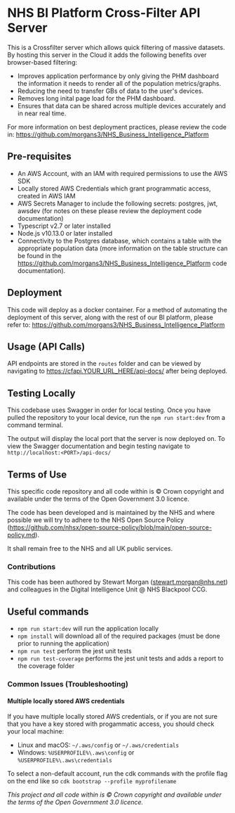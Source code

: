 # NHS BI Platform Cross-Filter API Server

This is a Crossfilter server which allows quick filtering of massive datasets. By hosting this server in the Cloud it adds the following benefits over browser-based filtering:

- Improves application performance by only giving the PHM dashboard the information it needs to render all of the population metrics/graphs.
- Reducing the need to transfer GBs of data to the user's devices.
- Removes long inital page load for the PHM dashboard.
- Ensures that data can be shared across multiple devices accurately and in near real time.

For more information on best deployment practices, please review the code in: <https://github.com/morgans3/NHS_Business_Intelligence_Platform>

## Pre-requisites

- An AWS Account, with an IAM with required permissions to use the AWS SDK
- Locally stored AWS Credentials which grant programmatic access, created in AWS IAM
- AWS Secrets Manager to include the following secrets: postgres, jwt, awsdev (for notes on these please review the deployment code documentation)
- Typescript v2.7 or later installed
- Node.js v10.13.0 or later installed
- Connectivity to the Postgres database, which contains a table with the appropriate population data (more information on the table structure can be found in the <https://github.com/morgans3/NHS_Business_Intelligence_Platform> code documentation).

## Deployment

This code will deploy as a docker container. For a method of automating the deployment of this server, along with the rest of our BI platform, please refer to: <https://github.com/morgans3/NHS_Business_Intelligence_Platform>

## Usage (API Calls)

API endpoints are stored in the `routes` folder and can be viewed by navigating to <https://cfapi.YOUR_URL_HERE/api-docs/> after being deployed.

## Testing Locally

This codebase uses Swagger in order for local testing. Once you have pulled the repository to your local device, run the `npm run start:dev` from a command terminal.

The output will display the local port that the server is now deployed on. To view the Swagger documentation and begin testing navigate to `http://localhost:<PORT>/api-docs/`

## Terms of Use

This specific code repository and all code within is © Crown copyright and available under the terms of the Open Government 3.0 licence.

The code has been developed and is maintained by the NHS and where possible we will try to adhere to the NHS Open Source Policy (<https://github.com/nhsx/open-source-policy/blob/main/open-source-policy.md>).

It shall remain free to the NHS and all UK public services.

### Contributions

This code has been authored by Stewart Morgan (stewart.morgan@nhs.net) and colleagues in the Digital Intelligence Unit @ NHS Blackpool CCG.

## Useful commands

- `npm run start:dev` will run the application locally
- `npm install` will download all of the required packages (must be done prior to running the application)
- `npm run test` perform the jest unit tests
- `npm run test-coverage` performs the jest unit tests and adds a report to the coverage folder

### Common Issues (Troubleshooting)

#### Multiple locally stored AWS credentials

If you have multiple locally stored AWS credentials, or if you are not sure that you have a key stored with progammatic access, you should check your local machine:

- Linux and macOS: `~/.aws/config` or `~/.aws/credentials`
- Windows: `%USERPROFILE%\.aws\config` or `%USERPROFILE%\.aws\credentials`

To select a non-default account, run the cdk commands with the profile flag on the end like so `cdk bootstrap --profile myprofilename`

_This project and all code within is © Crown copyright and available under the terms of the Open Government 3.0 licence._
